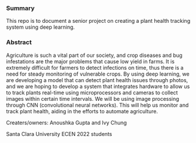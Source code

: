 ### Summary
This repo is to document a senior project on creating a plant health tracking system using deep learning. 

### Abstract
Agriculture is such a vital part of our society, and crop diseases and bug infestations are the major problems that cause low yield in farms. It is extremely difficult for farmers to detect infections on time, thus there is a need for steady monitoring of vulnerable crops. By using deep learning, we are developing a model that can detect plant health issues through photos, and we are hoping to develop a system that integrates hardware to allow us to track plants real-time using microprocessors and cameras to collect images within certain time intervals. We will be using image processing through CNN (convolutional neural networks). This will help us monitor and track plant health, aiding in the efforts to automate agriculture. 


Creaters/owners: Anoushka Gupta and Ivy Chung 

Santa Clara University ECEN 2022 students 
